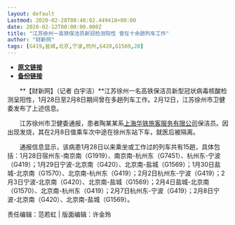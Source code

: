 ```yaml
---
layout: default
Lastmod: 2020-02-28T08:48:02.449418+00:00
date: 2020-02-12T00:00:00.000Z
title: "江苏徐州一高铁保洁员新冠检测阳性 曾在十余趟列车工作"
author: "财新网"
tags: [G419,盐城,北京,宁波,杭州,G420,G1569,28]
---
```


* [**原文链接**](http://www.caixin.com/2020-02-12/101514707.html)
* [**备份链接**](http://archive.is/rQxG8)


　　**【财新网】（记者 白宇洁）**江苏徐州一名高铁保洁员新型冠状病毒核酸检测呈阳性，1月28日至2月8日期间曾在多趟列车工作。2月12日，江苏徐州市卫健委发布了上述信息。

　　江苏徐州市卫健委通报，患者陶某某系[上海华铁旅客服务有限公司](http://search.caixin.com/search/%E4%B8%8A%E6%B5%B7%E5%8D%8E%E9%93%81%E6%97%85%E5%AE%A2%E6%9C%8D%E5%8A%A1%E6%9C%89%E9%99%90%E5%85%AC%E5%8F%B8.html)保洁员。因出现发烧，其在2月8日值乘车次中途在徐州东站下车，就医后被隔离。

　　通报信息显示，该病患1月28日以来乘坐或工作过的列车共有15趟，具体包括：1月28日宿州东-南京南（G1919）、南京南-杭州东（G7451）、杭州东-宁波（G419）；1月29日宁波-北京南（G420）、北京南-盐城（G1569）；1月30日盐城-北京南（G1570）、北京南-杭州东（G419）；2月2日杭州东-宁波（G419）；2月3日宁波-北京南（G420）、北京南-盐城（G1569）；2月4日盐城-北京南（G1570）、北京南-杭州东（G419）；2月7日杭州东-宁波（G419）；2月8日宁波-北京南（G420）、北京南-盐城（G1569）。

责任编辑：范若虹 | 版面编辑：许金玲

